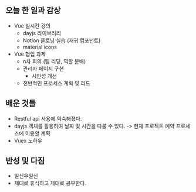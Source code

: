## 오늘 한 일과 감상
- Vue 실시간 강의
  - dayjs 라이브러리
  - Notion 클로닝 실습 (재귀 컴포넌트)
  - material icons
- Vue 협업 과제
  - n차 회의 (팀 리딩, 역할 분배)
  - 관리자 페이지 구현
    - 시인성 개선
  - 전반적인 프로세스 계획 및 리드

## 배운 것들
- Restful api 사용에 익숙해졌다.
- dayjs 객체를 활용하여 날짜 및 시간을 다룰 수 있다. -> 현재 프로젝트 예약 프로세스에 이용할 계획
- Vuex 노하우

## 반성 및 다짐

- 일신우일신
- 제대로 휴식하고 제대로 공부한다.
